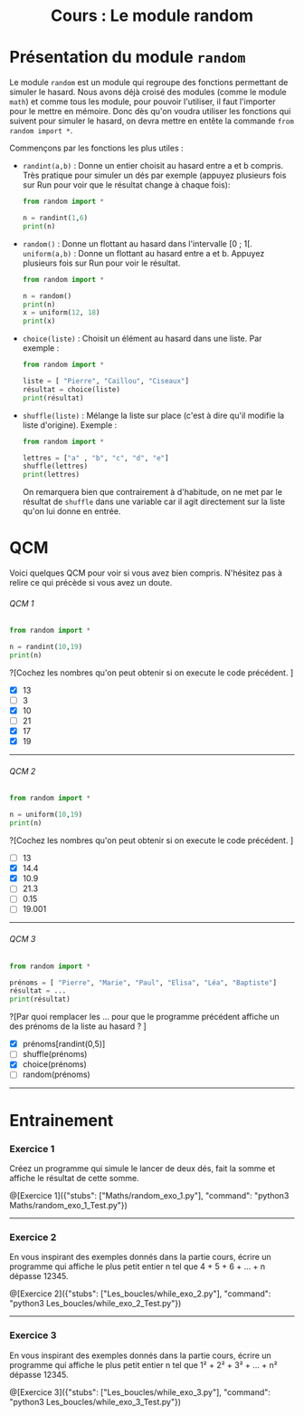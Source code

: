 <h1> <center>Cours : Le module random</center></h1>

# Présentation du module `random`

Le module `random` est un module qui regroupe des fonctions permettant de  simuler le hasard. Nous avons déjà croisé des modules (comme le module `math`) et comme tous les module, pour pouvoir l'utiliser, il faut l'importer pour le mettre en mémoire. Donc dès qu'on voudra utiliser les fonctions qui suivent pour simuler le hasard, on devra mettre en entête la commande `from random import *`.

Commençons par les fonctions les plus utiles :

+ `randint(a,b)` : Donne un entier choisit au hasard entre a et b compris.
  Très pratique pour simuler un dés par exemple (appuyez plusieurs fois sur Run pour voir que le résultat change à chaque fois):
  ```python runnable
  from random import *
  
  n = randint(1,6)
  print(n)
  ```
  
+ `random()` : Donne un flottant au hasard dans l'intervalle [0 ; 1[.  
  `uniform(a,b)` : Donne un flottant au hasard entre a et b.
  Appuyez plusieurs fois sur Run pour voir le résultat.
  ```python runnable
  from random import *
  
  n = random()
  print(n)
  x = uniform(12, 18)
  print(x)
  ```
  
+ `choice(liste)` : Choisit un élément au hasard dans une liste.
  Par exemple :
  ```python runnable
  from random import *
  
  liste = [ "Pierre", "Caillou", "Ciseaux"]
  résultat = choice(liste)
  print(résultat)
  ```
  
+ `shuffle(liste)` : Mélange la liste sur place (c'est à dire qu'il modifie la liste d'origine).
  Exemple : 
  ```python runnable
  from random import *
  
  lettres = ["a" , "b", "c", "d", "e"]
  shuffle(lettres)
  print(lettres)
  ```
  On remarquera bien que contrairement à d'habitude, on ne met par le résultat de `shuffle` dans une variable car il agit directement sur la liste qu'on lui donne en entrée.
  

# QCM

Voici quelques QCM pour voir si vous avez bien compris. N'hésitez pas à relire ce qui précède si vous avez un doute.

###### QCM 1
```python
from random import *

n = randint(10,19)
print(n)
``` 
?[Cochez les nombres qu'on peut obtenir si on execute le code précédent. ]
-[x] 13 
-[ ] 3 
-[x] 10
-[ ] 21
-[x] 17
-[x] 19

---

###### QCM 2
```python
from random import *

n = uniform(10,19)
print(n)
``` 
?[Cochez les nombres qu'on peut obtenir si on execute le code précédent. ]
-[ ] 13 
-[x] 14.4 
-[x] 10.9
-[ ] 21.3
-[ ] 0.15
-[ ] 19.001 

---

###### QCM 3
```python 
from random import *

prénoms = [ "Pierre", "Marie", "Paul", "Elisa", "Léa", "Baptiste"]
résultat = ...
print(résultat)
```
?[Par quoi remplacer les ... pour que le programme précédent affiche un des prénoms de la liste au hasard ? ]
-[x] prénoms[randint(0,5)]
-[ ] shuffle(prénoms)
-[x] choice(prénoms)
-[ ] random(prénoms)

---


# Entrainement 

### Exercice 1

Créez un programme qui simule le lancer de deux dés, fait la somme et affiche le résultat de cette somme.

@[Exercice 1]({"stubs": ["Maths/random_exo_1.py"], "command": "python3 Maths/random_exo_1_Test.py"})

---

### Exercice 2

En vous inspirant des exemples donnés dans la partie cours, écrire un programme qui affiche le plus petit entier n tel que 4 + 5 + 6 + ... + n dépasse 12345.

@[Exercice 2]({"stubs": ["Les_boucles/while_exo_2.py"], "command": "python3 Les_boucles/while_exo_2_Test.py"})

---

### Exercice 3

En vous inspirant des exemples donnés dans la partie cours, écrire un programme qui affiche le plus petit entier n tel que 1² + 2² + 3² + ... + n² dépasse 12345.

@[Exercice 3]({"stubs": ["Les_boucles/while_exo_3.py"], "command": "python3 Les_boucles/while_exo_3_Test.py"})
